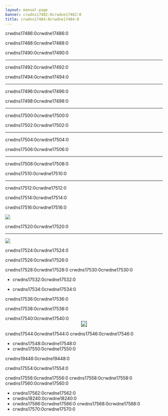 ```yaml
---
layout: manual-page
banner: crwdns17482:0crwdne17482:0
title: crwdns17484:0crwdne17484:0
---
```


<div class="section-title">crwdns17486:0crwdne17486:0</div>
<div class="section-body">
    <div class="button-action-group">
        <p class="button-action button">crwdns17488:0crwdne17488:0</p>
        <p class="button-action-text">crwdns17490:0crwdne17490:0</p>
    </div>
    <hr>
    <div class="button-action-group">
        <p class="button-action button">crwdns17492:0crwdne17492:0</p>
        <p class="button-action-text">crwdns17494:0crwdne17494:0</p>
    </div>
    <hr>
    <div class="button-action-group">
        <p class="button-action">crwdns17496:0crwdne17496:0</p>
        <p class="button-action-text">crwdns17498:0crwdne17498:0</p>
    </div>
    <hr>
    <div class="button-action-group">
        <p class="button-action button">crwdns17500:0crwdne17500:0</p>
        <p class="button-action-text">crwdns17502:0crwdne17502:0</p>
    </div>
    <hr>
    <div class="button-action-group">
        <p class="button-action button">crwdns17504:0crwdne17504:0</p>
        <p class="button-action-text">crwdns17506:0crwdne17506:0</p>
    </div>
    <hr>
    <div class="button-action-group">
        <p class="button-action button">crwdns17508:0crwdne17508:0</p>
        <p class="button-action-text">crwdns17510:0crwdne17510:0</p>
    </div>
    <hr>
    <div class="button-action-group">
        <p class="button-action">crwdns17512:0crwdne17512:0</p>
        <p class="button-action-text">crwdns17514:0crwdne17514:0</p>
    </div>
</div>

<div class="section-title">crwdns17516:0crwdne17516:0</div>
<div class="section-body">
    <div class="button-action-group">
        <p class="button-action"><img src="crwdns17518:0crwdne17518:0"></p>
        <p class="button-action-text">crwdns17520:0crwdne17520:0</p>
    </div>
    <hr>
    <div class="button-action-group">
        <p class="button-action"><img src="crwdns17522:0crwdne17522:0"></p>
        <p class="button-action-text">crwdns17524:0crwdne17524:0</p>
    </div>
    <!-- <hr>
    <div>
        <p>
            If the Sort Method is set to "Custom", you can drag the icon up to move it.
        </p>
    </div> -->
</div>

<div class="section-title">crwdns17526:0crwdne17526:0</div>
<div class="section-body">
    <p>
        crwdns17528:0crwdne17528:0 crwdns17530:0crwdne17530:0
    </p>
    <ul>
        <li><p>crwdns17532:0crwdne17532:0</p></li>
        <li><p>crwdns17534:0crwdne17534:0</p></li>
    </ul>
    <p>
        crwdns17536:0crwdne17536:0
    </p>
    <p>
        crwdns17538:0crwdne17538:0
    </p>
</div>

<div class="section-title">crwdns17540:0crwdne17540:0</div>
<div class="section-body">
    <div style="text-align: center;"><img style="border-color: black; border-width: 1px; border-style: dashed;" src="crwdns17542:0crwdne17542:0"></div>
    <p>crwdns17544:0crwdne17544:0 crwdns17546:0crwdne17546:0</p>
    <ul>
        <li>crwdns17548:0crwdne17548:0</li>
        <li>crwdns17550:0crwdne17550:0</li>
    </ul>
    <p>crwdns19448:0crwdne19448:0</p>
</div>

<div class="section-title">crwdns17554:0crwdne17554:0</div>
<div class="section-body">
    <p>
        crwdns17556:0crwdne17556:0 crwdns17558:0crwdne17558:0 crwdns17560:0crwdne17560:0
    </p>
    <ul>
        <li>crwdns17562:0crwdne17562:0</li>
        <li>crwdns18240:0crwdne18240:0</li>
        <li>crwdns17566:0crwdne17566:0 crwdns17568:0crwdne17568:0</li>
        <li>crwdns17570:0crwdne17570:0</li>
    </ul>
</div>
